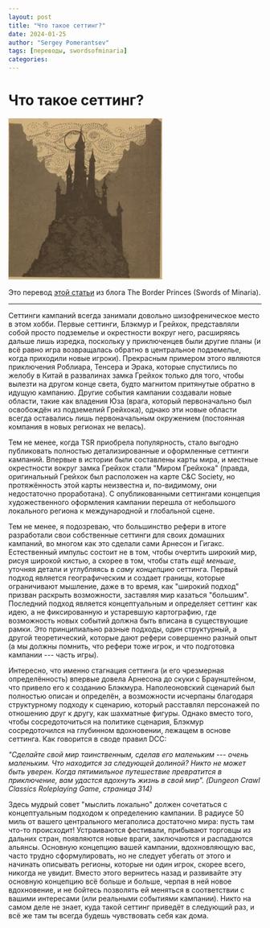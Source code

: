 ```yaml
---
layout: post
title: "Что такое сеттинг?"
date: 2024-01-25
author: "Sergey Pomerantsev"
tags: [переводы, swordsofminaria]
categories:
---
```


# Что такое сеттинг?

![](/assets/images/Blackmoor_from_swordsofminaria.jpg)

Это перевод [этой статьи](http://swordsofminaria.blogspot.com/2012/06/what-is-setting.html) из блога The Border Princes (Swords of Minaria).

---

Сеттинги кампаний всегда занимали довольно шизофреническое место в этом хобби. Первые сеттинги, Блэкмур и Грейхок, представляли собой просто подземелье и окрестности вокруг него, расширяясь дальше лишь изредка, поскольку у приключенцев были другие планы (и всё равно игра возвращалась обратно в центральное подземелье, когда приходили новые игроки). Прекрасным примером этого являются приключения Роблиара, Тенсера и Эрака, которые спустились по желобу в Китай в развалинах замка Грейхок только для того, чтобы вылезти на другом конце света, будто магнитом притянутые обратно в идущую кампанию. Другие события кампании создавали новые области, такие как владения Юза (врага, который первоначально был освобождён из подземелий Грейхока), однако эти новые области всегда оставались лишь первоначальным окружением (постоянная компания в новых регионах не велась).

Тем не менее, когда TSR приобрела популярность, стало выгодно публиковать полностью детализированные и оформленные сеттинги кампаний. Впервые в истории были составлены карты мира, и местные окрестности вокруг замка Грейхок стали "Миром Грейхока" (правда, оригинальный Грейхок был расположен на карте C&C Society, но протяжённость этой карты неизвестна и, по-видимому, они недостаточно проработана). С опубликованными сеттингами концепция художественного оформления кампании перешла от небольшого локального региона к международной и глобальной сцене.

Тем не менее, я подозреваю, что большинство рефери в итоге разработали свои собственные сеттинги для своих домашних кампаний, во многом как это сделали сами Арнесон и Гигакс. Естественный импульс состоит не в том, чтобы очертить широкий мир, рисуя широкой кистью, а скорее в том, чтобы стать *ещё меньше*, уточняя детали и углубляясь в *саму концепцию* сеттинга. Первый подход является географическим и создает границы, которые ограничивают мышление, даже в то время, как "широкий подход" призван раскрыть возможности, заставляя мир казаться "большим". Последний подход является концептуальным и определяет сеттинг как идею, а не фиксированную и устаревшую картографию, где возможность новых событий должна быть вписана в существующие рамки. Это принципиально разные подходы, один структурный, а другой теоретический, которые дают рефери совершенно разный опыт (а мы должны помнить, что рефери тоже игрок, и что подготовка кампании --- часть игры).

Интересно, что именно стагнация сеттинга (и его чрезмерная определённость) впервые довела Арнесона до скуки с Браунштейном, что привело его к созданию Блэкмура. Наполеоновский сценарий был полностью описан и определён, а возможности исчерпаны благодаря структурному подходу к сценарию, который расставлял персонажей по отношению друг к другу, как шахматные фигуры. Однако вместо того, чтобы сосредоточиться на политике сценария, Блэкмур сосредоточился на глубинном вдохновении, лежащем в основе сеттинга. Как говорится в своде правил DCC:

*"Сделайте свой мир таинственным, сделав его маленьким --- очень маленьким. Что находится за следующей долиной? Никто не может быть уверен. Когда пятимильное путешествие превратится в приключение, вам удастся вдохнуть жизнь в свой мир". (Dungeon Crawl Classics Roleplaying Game, страница 314)*

Здесь мудрый совет "мыслить локально" должен сочетаться с концептуальным подходом к определению кампании. В радиусе 50 миль от вашего центрального мегаполиса достаточно мира: пусть там что-то происходит! Устраиваются фестивали, прибывают торговцы из дальних стран, появляются новые враги, заключаются и распадаются альянсы. Основную концепцию вашей кампании, вдохновляющую вас, часто трудно сформулировать, но не следует убегать от этого и начинать описывать регионы, которые ни один игрок, скорее всего, никогда не увидит. Вместо этого вернитесь назад и развивайте эту основную концепцию всё больше и больше, черпая в ней новое вдохновение, и не бойтесь позволять ей меняться в соответствии с вашими интересами (или реальными событиями кампании). Никто на самом деле не знает, куда такой сеттинг приведёт в следующий раз, и всё же там ты всегда будешь чувствовать себя как дома.
